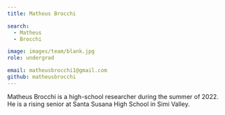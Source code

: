```yaml
---
title: Matheus Brocchi

search:
  - Matheus 
  - Brocchi

image: images/team/blank.jpg
role: undergrad

email: matheusbrocchi1@gmail.com
github: matheusbrocchi
---
```


Matheus Brocchi is a high-school researcher during the summer of 2022. He is a rising senior at Santa Susana High School in Simi Valley.



